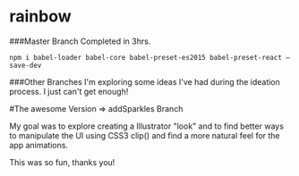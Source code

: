 # rainbow

###Master Branch
Completed in 3hrs.
````
npm i babel-loader babel-core babel-preset-es2015 babel-preset-react —save-dev
````

###Other Branches
I'm exploring some ideas I've had during the ideation process.  I just can't get enough!


#The awesome Version => addSparkles Branch

My goal was to explore creating a Illustrator "look" and to find better ways to manipulate the UI using CSS3 clip() and find a more natural feel for the app animations.

This was so fun, thanks you!
